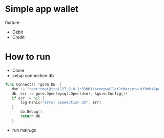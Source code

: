 # Simple app wallet
feature
 - Debit
 - Credit


# How to run
- Clone 
- setup connection db 
 ```go
 func Connect() *gorm.DB  {
 	dsn := "root:root@tcp(127.0.0.1:3306)/scoopwallet?charset=utf8mb4&parseTime=True&loc=Local"
 	db, err := gorm.Open(mysql.Open(dsn), &gorm.Config{})
    if err != nil {
        log.Panic("error connection db", err)
    }
        db.Debug()
        return db
    }
```
- run main.go